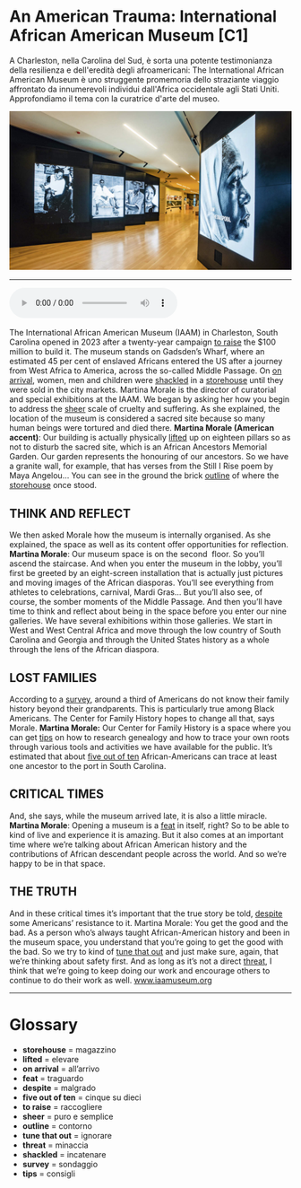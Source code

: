 # An American Trauma: International African American Museum   [C1]

A Charleston, nella Carolina del Sud, è sorta una potente testimonianza della resilienza e dell'eredità degli afroamericani: The International African American Museum è uno struggente promemoria dello straziante viaggio affrontato da innumerevoli individui dall'Africa occidentale agli Stati Uniti. Approfondiamo il tema con la curatrice d'arte del museo.

![](An%20American%20Trauma%20International%20African%20American%20Museum.jpg)

--------------

<div>
<audio controls autoplay>
    <source src="https:/raw.githubusercontent.com/dartie/speakup/main/2023-08/An%20American%20Trauma%20International%20African%20American%20Museum.mp3" type="audio/mpeg">
</audio>
</div>


The International African American Museum (IAAM) in Charleston, South Carolina opened in 2023 after a twenty-year campaign [to raise](## "raccogliere") the $100 million to build it. The museum stands on Gadsden’s Wharf, where an estimated 45 per cent of enslaved Africans entered the US after a journey from West Africa to America, across the so-called Middle Passage. On [on arrival](## "all’arrivo"), women, men and children were [shackled](## "incatenare") in a [storehouse](## "magazzino") until they were sold in the city markets. Martina Morale is the director of curatorial and special exhibitions at the IAAM. We began by asking her how you begin to address the [sheer](## "puro e semplice") scale of cruelty and suffering. As she explained, the location of the museum is considered a sacred site because so many human beings were tortured and died there.
**Martina Morale (American accent)**: Our building is actually physically [lifted](## "elevare") up on eighteen pillars so as not to disturb the sacred site, which is an African Ancestors Memorial Garden. Our garden represents the honouring of our ancestors. So we have a granite wall, for example, that has verses from the Still I Rise poem by Maya Angelou… You can see in the ground the brick [outline](## "contorno") of where the [storehouse](## "magazzino") once stood.

## THINK AND REFLECT
We then asked Morale how the museum is internally organised. As she explained, the space as well as its content offer opportunities for reflection.
**Martina Morale**: Our museum space is on the second  floor. So you’ll ascend the staircase. And when you enter the museum in the lobby, you’ll first be greeted by an eight-screen installation that is actually just pictures and moving images of the African diasporas. You’ll see everything from athletes to celebrations, carnival, Mardi Gras... But you’ll also see, of course, the somber moments of the Middle Passage. And then you’ll have time to think and reflect about being in the space before you enter our nine galleries. We have several exhibitions within those galleries. We start in West and West Central Africa and move through the low country of South Carolina and Georgia and through the United States history as a whole through the lens of the African diaspora.

## LOST FAMILIES
According to a [survey](## "sondaggio"), around a third of Americans do not know their family history beyond their grandparents. This is particularly true among Black Americans. The Center for Family History hopes to change all that, says Morale.
**Martina Morale:** Our Center for Family History is a space where you can get [tips](## "consigli") on how to research genealogy and how to trace your own roots through various tools and activities we have available for the public. It’s estimated that about [five out of ten](## "cinque su dieci") African-Americans can trace at least one ancestor to the port in South Carolina.

## CRITICAL TIMES
And, she says, while the museum arrived late, it is also a little miracle.
**Martina Morale**: Opening a museum is a [feat](## "traguardo") in itself, right? So to be able to kind of live and experience it is amazing. But it also comes at an important time where we’re talking about African American history and the contributions of African descendant people across the world. And so we’re happy to be in that space.

## THE TRUTH
And in these critical times it’s important that the true story be told, [despite](## "malgrado") some Americans’ resistance to it.
Martina Morale: You get the good and the bad. As a person who’s always taught African-American history and been in the museum space, you understand that you’re going to get the good with the bad. So we try to kind of [tune that out](## "ignorare") and just make sure, again, that we’re thinking about safety first. And as long as it’s not a direct [threat](## "minaccia"), I think that we’re going to keep doing our work and encourage others to continue to do their work as well.
www.iaamuseum.org

--------------

<div style = "display:block; clear:both; page-break-after:always;"></div>

# Glossary
* **storehouse** = magazzino
* **lifted** = elevare
* **on arrival** = all’arrivo
* **feat** = traguardo
* **despite** = malgrado
* **five out of ten** = cinque su dieci
* **to raise** = raccogliere
* **sheer** = puro e semplice
* **outline** = contorno
* **tune that out** = ignorare
* **threat** = minaccia
* **shackled** = incatenare
* **survey** = sondaggio
* **tips** = consigli

